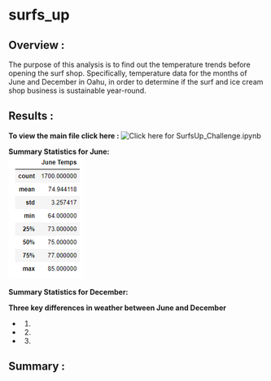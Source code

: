 # surfs_up

## Overview :
The purpose of this analysis is to find out the temperature trends before opening the surf shop. Specifically, temperature data for the months of June and December in Oahu, in order to determine if the surf and ice cream shop business is sustainable year-round. 

## Results :
**To view the main file click here :** 
![Click here for SurfsUp_Challenge.ipynb](https://github.com/dhaval-28/surfs_up/blob/main/SurfsUp_Challenge.ipynb)</br>



**Summary Statistics for June:**
</br>![Summary Statistics for June:](https://github.com/dhaval-28/surfs_up/blob/main/june_temp.png)

**Summary Statistics for December:**

**Three key differences in weather between June and December**
* 1.
* 2.
* 3.

## Summary :

